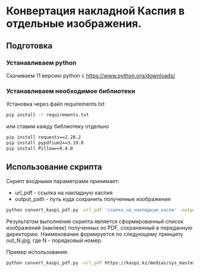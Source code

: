 # Конвертация накладной Каспия в отдельные изображения.

## Подготовка

### Устанавливаем python
Скачиваем 11 версию python с
https://www.python.org/downloads/

### Устанавливаем необходимое библиотеки
Установка через файл requirements.txt
```bash
pip install -r requirements.txt
```
или ставим кажду библиотеку отдельно
```bash
pip install requests==2.28.2
pip install pypdfium2==3.19.0
pip install Pillow==9.4.0
```

## Использование скрипта

Скрипт входными параметрами принимает:
- url_pdf - ссылка на накладную каспия
- output_path - путь куда сохранить полученные изображения

```bash
python convert_kaspi_pdf.py -url_pdf 'ссылка_на_накладную_каспи' -output_path 'путь_куда_сложить_результат'
```

Результатом выполнения скрипта является сформированный список изображений (наклеек) полученных из PDF, сохраненный в переданную директорию.
Наименование формируется по следующему принципу out_N.jpg, где N - порядковый номер.

Пример использования:

```bash
python convert_kaspi_pdf.py -url_pdf https://kaspi.kz/medias/sys_master/documents/documents/ha2/ha6/68157055729694/W-238733297-KASPI-LOGISTIC.pdf -output_path C:/kaspi_img/
```
